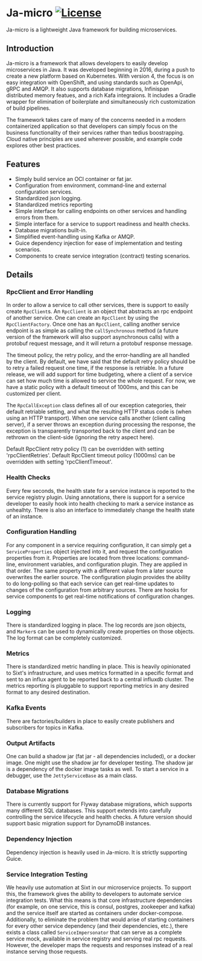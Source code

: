 # Ja-micro [![License](https://img.shields.io/:license-apache-blue.svg)](https://opensource.org/licenses/Apache-2.0) 

Ja-micro is a lightweight Java framework for building microservices.

## Introduction ##

Ja-micro is a framework that allows developers to easily develop microservices in 
Java. It was developed beginning in 2016, during a push to create a new platform 
based on Kubernetes. With version 4, the focus is on easy integration with OpenShift, 
and using standards such as OpenApi, gRPC and AMQP.  It also supports database 
migrations, Infinispan distributed memory featues, and a rich Kafa integraions.  It 
includes a Gradle wrapper for elimination of boilerplate and simultaneously rich 
customization of build pipelines. 

The framework takes care of many of the concerns needed in a modern containerized 
application so that developers can simply focus on the business functionality 
of their services rather than tedius boostrapping.  Cloud native principles 
are used wherever possible, and example code explores other best practices.

## Features ##

* Simply build service an OCI container or fat jar.
* Configuration from environment, command-line and external configuration services.
* Standardized json logging.
* Standardized metrics reporting
* Simple interface for calling endpoints on other services and handling errors from them.
* Simple interface for a service to support readiness and health checks.
* Database migrations built-in.
* Simplified event-handling using Kafka or AMQP.
* Guice dependency injection for ease of implementation and testing scenarios.
* Components to create service integration (contract) testing scenarios.

## Details

### RpcClient and Error Handling ###

In order to allow a service to call other services, there is support to easily create `RpcClient`s.
An `RpcClient` is an object that abstracts an rpc endpoint of another service.  One can create an `RpcClient`
by using the `RpcClientFactory`. Once one has an `RpcClient`, calling another service endpoint is as simple
as calling the `callSynchronous` method (a future version of the framework will also
support asynchronous calls) with a protobuf request message, and it will return a protobuf response
message. 

The timeout policy, the retry policy, and the error-handling are all handled by the client. By default,
we have said that the default retry policy should be to retry a failed request one time, if the response is
retriable. In a future release, we will add support for time budgeting, where a client of a service can set
how much time is allowed to service the whole request. For now, we have a static policy
with a default timeout of 1000ms, and this can be customized per client. 

The `RpcCallException` class defines all of
our exception categories, their default retriable setting, and what the resulting HTTP status code is (when using
an HTTP transport). When one service calls another (client calling server), if a server throws an exception
during processing the response, the exception is transparently transported back to the client and can be
rethrown on the client-side (ignoring the retry aspect here).

Default RpcClient retry policy (1) can be overridden with setting 'rpcClientRetries'.
Default RpcClient timeout policy (1000ms) can be overridden with setting 'rpcClientTimeout'.

### Health Checks ###

Every few seconds, the health state for a service instance is reported to the service
registry plugin. Using annotations, there is support for a service developer to easily
hook into health checking to mark a service instance as unhealhty. There is also an
interface to immediately change the health state of an instance.

### Configuration Handling ###

For any component in a service requiring configuration, it can simply get a `ServiceProperties`
object injected into it, and request the configuration properties from it. Properties are
located from three locations: command-line, environment variables, and configuration plugin.
They are applied in that order. The same property with a different value from a later source
overwrites the earlier source. The configuration plugin provides the ability to do long-polling so 
that each service can get real-time updates to changes of the configuration from arbitrary sources. 
There are hooks for service components to get real-time notifications of configuration changes.

### Logging ###

There is standardized logging in place. The log records are json objects, and `Marker`s can
be used to dynamically create properties on those objects. The log format can be completely customized.

### Metrics ###

There is standardized metric handling in place. This is heavily opinionated to Sixt's
infrastructure, and uses metrics formatted in a specific format and sent to an influx agent
to be reported back to a central influxdb cluster.  The metrics reporting is pluggable to 
support reporting metrics in any desired format to any desired destination.

### Kafka Events ###

There are factories/builders in place to easily create publishers and subscribers for
topics in Kafka.

### Output Artifacts ###

One can build a shadow jar (fat jar - all dependencies included), or a docker image. One might
use the shadow jar for developer testing. The shadow jar is a dependency of the docker image
tasks as well. To start a service in a debugger, use the `JettyServiceBase` as a main class.

### Database Migrations ###

There is currently support for Flyway database migrations, which supports many different
SQL databases. This support extends into carefully controlling the service lifecycle
and health checks. A future version should support basic migration support for DynamoDB
instances.

### Dependency Injection ###

Dependency injection is heavily used in Ja-micro. It is strictly supporting Guice.

### Service Integration Testing ###

We heavily use automation at Sixt in our microservice projects. To support this, the framework 
gives the ability to developers to automate service integration tests. What this means is 
that core infrastructure dependencies (for example, on one service, this is consul, 
postgres, zookeeper and kafka) and the
service itself are started as containers under docker-compose. Additionally, to
eliminate the problem that would arise of starting containers for every other service
dependency (and their dependencies, etc.), there exists a class called `ServiceImpersonator`
that can serve as a complete service mock, available in service registry and serving
real rpc requests. However, the developer maps the requests and responses instead
of a real instance serving those requests.

